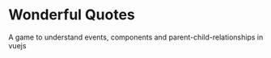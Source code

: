 # Wonderful Quotes

A game to understand events, components and parent-child-relationships in vuejs

